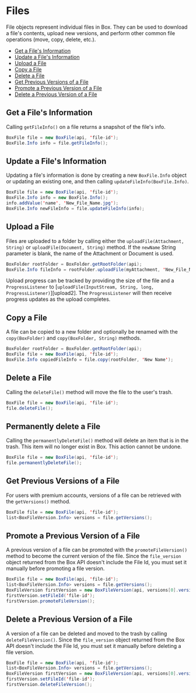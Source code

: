 Files
=====

File objects represent individual files in Box. They can be used to download a
file's contents, upload new versions, and perform other common file operations
(move, copy, delete, etc.).

* [Get a File's Information](#get-a-files-information)
* [Update a File's Information](#update-a-files-information)
* [Upload a File](#upload-a-file)
* [Copy a File](#copy-a-file)
* [Delete a File](#delete-a-file)
* [Get Previous Versions of a File](#get-previous-versions-of-a-file)
* [Promote a Previous Version of a File](#promote-a-previous-version-of-a-file)
* [Delete a Previous Version of a File](#delete-a-previous-version-of-a-file)

Get a File's Information
------------------------

Calling `getFileInfo()` on a file returns a snapshot of the file's info.

```java
BoxFile file = new BoxFile(api, 'file-id');
BoxFile.Info info = file.getFileInfo();
```

Update a File's Information
---------------------------

Updating a file's information is done by creating a new `BoxFile.Info`
object or updating an existing one, and then calling `updateFileInfo(BoxFile.Info)`.

```java
BoxFile file = new BoxFile(api, 'file-id');
BoxFile.Info info = new BoxFile.Info();
info.addValue('name', 'New_File_Name.jpg');
BoxFile.Info newFileInfo = file.updateFileInfo(info);
```

Upload a File
-------------

Files are uploaded to a folder by calling either the `uploadFile(Attachment, String)`
or `uploadFile(Document, String)` method.  If the `newName` String parameter is blank,
the name of the Attachment or Document is used.

```java
BoxFolder rootFolder = BoxFolder.getRootFolder(api);
BoxFile.Info fileInfo = rootFolder.uploadFile(myAttachment, 'New_File_Name.jpg');
```

Upload progress can be tracked by providing the size of the file and a
`ProgressListener` to
[`uploadFile(InputStream, String, long, ProgressListener)`][upload2]. The
`ProgressListener` will then receive progress updates as the upload completes.

Copy a File
-----------

A file can be copied to a new folder and optionally be renamed with the
`copy(BoxFolder)` and `copy(BoxFolder, String)` methods.

```java
BoxFolder rootFolder = BoxFolder.getRootFolder(api);
BoxFile file = new BoxFile(api, 'file-id');
BoxFile.Info copiedFileInfo = file.copy(rootFolder, 'New Name');
```

Delete a File
-------------

Calling the `deleteFile()` method will move the file to the user's trash.

```java
BoxFile file = new BoxFile(api, 'file-id');
file.deleteFile();
```

Permanently delete a File
-------------------------

Calling the `permanentlyDeleteFile()` method will delete an item that is in the trash.
This item will no longer exist in Box. This action cannot be undone.

```java
BoxFile file = new BoxFile(api, 'file-id');
file.permanentlyDeleteFile();
```

Get Previous Versions of a File
-------------------------------

For users with premium accounts, versions of a file can be retrieved with the
`getVersions()` method.

```java
BoxFile file = new BoxFile(api, 'file-id');
list<BoxFileVersion.Info> versions = file.getVersions();
```

Promote a Previous Version of a File
------------------------------------

A previous version of a file can be promoted with the `promoteFileVersion()`
method to become the current version of the file.  Since the `file_version` object returned
from the Box API doesn't include the File Id, you must set it manually before promoting a
file version.

```java
BoxFile file = new BoxFile(api, 'file-id');
list<BoxFileVersion.Info> versions = file.getVersions();
BoxFileVersion firstVersion = new BoxFileVersion(api, versions[0].versionId);
firstVersion.setFileId('file-id');
firstVersion.promoteFileVersion();
```

Delete a Previous Version of a File
-----------------------------------

A version of a file can be deleted and moved to the trash by calling
`deleteFileVersion()`. Since the `file_version` object returned
from the Box API doesn't include the File Id, you must set it manually
before deleting a file version.

```java
BoxFile file = new BoxFile(api, 'file-id');
list<BoxFileVersion.Info> versions = file.getVersions();
BoxFileVersion firstVersion = new BoxFileVersion(api, versions[0].versionId);
firstVersion.setFileId('file-id');
firstVersion.deleteFileVersion();
```
